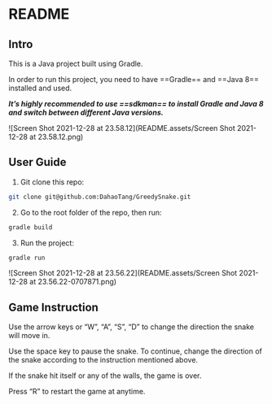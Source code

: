 # README



## Intro

This is a Java project built using Gradle.

In order to run this project, you need to have ==Gradle== and ==Java 8== installed and used.

__*It’s highly recommended to use ==sdkman== to install Gradle and Java 8 and switch between different Java versions.*__

![Screen Shot 2021-12-28 at 23.58.12](README.assets/Screen Shot 2021-12-28 at 23.58.12.png)



## User Guide

1. Git clone this repo:

```bash
git clone git@github.com:DahaoTang/GreedySnake.git
```

2. Go to the root folder of the repo, then run:

```bash
gradle build
```

3. Run the project:

```bash
gradle run
```

![Screen Shot 2021-12-28 at 23.56.22](README.assets/Screen Shot 2021-12-28 at 23.56.22-0707871.png)



## Game Instruction

Use the arrow keys or “W”, “A”, “S”, “D” to change the direction the snake will move in.

Use the space key to pause the snake. To continue, change the direction of the snake according to the instruction mentioned above.

If the snake hit itself or any of the walls, the game is over. 

Press “R” to restart the game at anytime.